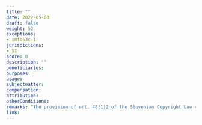 ```yaml
---
title: ""
date: 2022-05-03
draft: false
weight: 52
exceptions:
- info53c-1
jurisdictions:
- SI
score: 0
description: "" 
beneficiaries:
purposes: 
usage:
subjectmatter:
compensation:
attribution: 
otherConditions: 
remarks: "The provision of art. 48(1)2 of the Slovenian Copyright Law can be regarded as a 'press review' exception because it covers the 'preparation and reproduction of abstracts of published newspaper and similar articles in the form of press reviews'. However, art. 48(1)2 does not meet two basic requirements of the respective InfoSoc provision of the 1st hypothesis of art.5(3)(c) - (i) the limitation of the thematic scope of the works used to current economic, political or religious topics and (ii) the reservation option in favour of the rightsholder. At the same time, art. 48(1)2 expressly limits the use to the purpose of informing the public, which is a typical characteristic of the 'reporting of current events' exception. This is why it is submitted that the 'press review' exception is not transposed proper in Slovenia and the 'preparation and reproduction of abstracts of published newspaper and similar articles in the form of press reviews' is regarded as part of the 'reporting of current events' exception's implementation."
link: 
---
```


